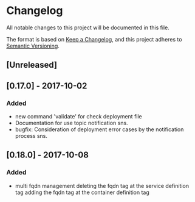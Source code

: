 # Changelog
All notable changes to this project will be documented in this file.

The format is based on [Keep a Changelog](https://keepachangelog.com/en/1.0.0/),
and this project adheres to [Semantic Versioning](https://semver.org/spec/v2.0.0.html).

## [Unreleased]

## [0.17.0] - 2017-10-02
### Added

- new command 'validate' for check deployment file
- Documentation for use topic notification sns.
- bugfix: Consideration of deployment error cases by the notification process sns.

## [0.18.0] - 2017-10-08
### Added

 - multi fqdn management
  deleting the fqdn tag at the service definition tag
  adding the fqdn tag at the container definition tag
